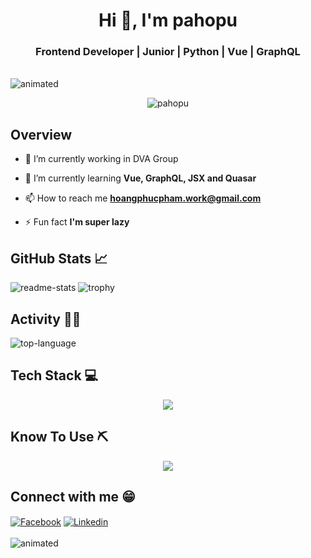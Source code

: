 <h1 align="center">Hi 👋, I'm pahopu</h1>
<h3 align="center">Frontend Developer | Junior | Python | Vue | GraphQL</h3>

<br align="center">
  <img src="https://user-images.githubusercontent.com/74038190/225813708-98b745f2-7d22-48cf-9150-083f1b00d6c9.gif" alt="animated" />
</br>



<p align="center"> <img src="https://komarev.com/ghpvc/?username=pahopu&label=Profile%20views&color=blue&style=plastic" alt="pahopu" /> </p>

## Overview

- 🔭 I’m currently working in DVA Group

- 🌱 I’m currently learning **Vue, GraphQL, JSX and Quasar**

- 📫 How to reach me **hoangphucpham.work@gmail.com**

- ⚡ Fun fact **I'm super lazy**

## GitHub Stats 📈

![readme-stats](https://github-readme-stats.vercel.app/api?username=pahopu&show_icons=true&locale=en&theme=tokyonight&rank_icon=percentile&hide_border=true&align=left)
![trophy](https://github-profile-trophy.vercel.app/?username=pahopu&theme=algolia&rank=-C,-B&margin-w=3&no-frame=true&align=center)

## Activity 👩‍💻

![top-language](https://github-readme-stats.vercel.app/api/top-langs?username=pahopu&count_private=true&show_icons=true&locale=en&layout=pie&theme=tokyonight&hide_border=true)

## Tech Stack 💻

<p align="center">
  <a href="https://skillicons.dev">
    <img src="https://skillicons.dev/icons?i=html,css,javascript,vue,pinia,tailwind,graphql" />
  </a>
</p>

## Know To Use ⛏️

<p align="center">
  <a href="https://skillicons.dev">
    <img src="https://skillicons.dev/icons?i=c,python,git,nodejs,npm,windows,notion,github,visualstudio,vscode,stackoverflow,codepen" />
  </a>
</p>

## Connect with me 😁

<div>
<a href="https://www.facebook.com/ppahopu/" target="blank"><img align="center" src="https://img.shields.io/badge/Facebook-1877F2?style=for-the-badge&logo=facebook&logoColor=white" alt="Facebook"/></a>
<a href="https://www.linkedin.com/in/pahopu/" target="blank"><img align="center" src="https://img.shields.io/badge/LinkedIn-0077B5?style=for-the-badge&logo=linkedin&logoColor=white" alt="Linkedin"/></a>
</div>


<br align="center">
  <img src="https://github.com/Anmol-Baranwal/Cool-GIFs-For-GitHub/assets/74038190/0c7eb6ed-663b-4ce4-bfbd-18239a38ba1b" alt="animated" />
</br>
